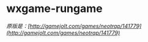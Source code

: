 # wxgame-rungame

_原版是：[http://gamejolt.com/games/neotrap/141779](http://gamejolt.com/games/neotrap/141779)_
